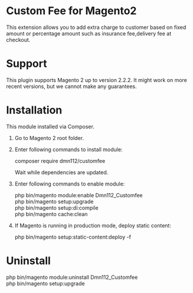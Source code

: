 # Custom Fee for Magento2

This extension allows you to add extra charge to customer based on fixed amount or percentage amount such as insurance fee,delivery fee at checkout.

# Support

This plugin supports Magento 2 up to version 2.2.2. It might work on more recent versions, but we cannot make any guarantees.

# Installation

This module installed via Composer.

1. Go to Magento 2 root folder.

2. Enter following commands to install module:

   composer require dmn112/customfee
   
   Wait while dependencies are updated.
  
3. Enter following commands to enable module:

   php bin/magento module:enable Dmn112_Customfee<br>
   php bin/magento setup:upgrade<br>
   php bin/magento setup:di:compile<br>
   php bin/magento cache:clean<br> 

4. If Magento is running in production mode, deploy static content:

   php bin/magento setup:static-content:deploy -f

# Uninstall

  php bin/magento module:uninstall Dmn112_Customfee<br>
  php bin/magento setup:upgrade

